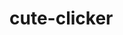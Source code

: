 # cute-clicker
[<div style="width: 100%; height: 0px; position: relative; padding-bottom: 62.500%;"><iframe src="" frameborder="0" width="100%" height="100%" allowfullscreen style="width: 100%; height: 100%; position: absolute;"></iframe></div>
](https://streamable.com/e/crydeo?quality=highest)
